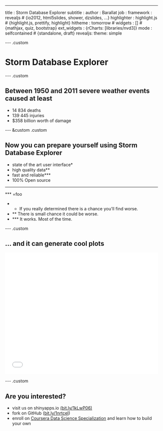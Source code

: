 ---
title       : Storm Database Explorer
subtitle    : 
author      : Barallat
job         : 
framework   : revealjs        # {io2012, html5slides, shower, dzslides, ...}
highlighter : highlight.js  # {highlight.js, prettify, highlight}
hitheme     : tomorrow      # 
widgets     : []           # {mathjax, quiz, bootstrap}
ext_widgets : {rCharts: [libraries/nvd3]}
mode        : selfcontained # {standalone, draft}
revealjs:
  theme: simple

--- .custom

# Storm Database Explorer






--- .custom

## Between 1950 and 2011 severe weather events caused at least

 - 14 834 deaths
 - 139 445 injuries
 - $358 billion worth of damage
 

--- &custom .custom

## Now you can prepare yourself using Storm Database Explorer



 - state of the art user interface*
 - high quality data**
 - fast and reliable***
 - 100% Open source 

- - -

*** =foo

- * If you really determined there is a chance you'll find worse.
- ** There is small chance it could be worse.
- *** It works. Most of the time.

--- .custom

## ... and it can generate cool plots


<iframe src=' assets/fig/plot.html ' scrolling='no' frameBorder='0' seamless class='rChart nvd3 ' id=iframe- populationImpact ></iframe> <style>iframe.rChart{ width: 100%; height: 400px;}</style>


--- .custom

## Are you interested?

- visit us on shinyapps.io [(bit.ly/1kLwP06)](http://bit.ly/1kLwP06)
- fork on GitHub ([bit.ly/1nrtceI](http://bit.ly/1nrtceI))
-  enroll on [Coursera Data Science Specialization](https://www.coursera.org/specialization/jhudatascience/1) and learn how to build your own







